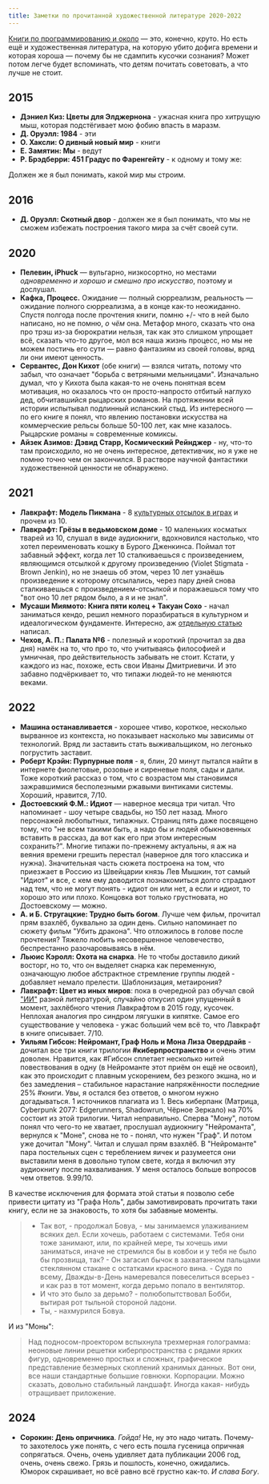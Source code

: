 ```yaml
---
title: Заметки по прочитанной художественной литературе 2020-2022
---
```


[Книги по программированию и около](/2017/06/30/programming-books.html) — это, конечно, круто. Но есть ещё и художественная литература, на которую убито дофига времени и которая хороша — почему бы не сдампить кусочки сознания? Может потом легче будет вспоминать, что детям почитать советовать, а что лучше не стоит.

## 2015

- **Дэниел Киз: Цветы для Элджернона** - ужасная книга про хитрущую мыш, которая подстёгивает мою фобию впасть в маразм.
- **Д. Оруэлл: 1984** - эти
- **О. Хаксли: О дивный новый мир** - книги
- **Е. Замятин: Мы** - ведут
- **Р. Брэдберри: 451 Градус по Фаренгейту** - к одному и тому же:

Должен же я был понимать, какой мир мы строим.

## 2016

- **Д. Оруэлл: Скотный двор** - должен же я был понимать, что мы не сможем избежать построения такого мира за счёт своей сути.

## 2020

- **Пелевин, iPhuck** — вульгарно, низкосортно, но местами _одновременно и хорошо и смешно про искусство_, поэтому и дослушал.
- **Кафка, Процесс.** Ожидание — полный сюрреализм, реальность — ожидание полного сюрреализма, а в конце как-то неожиданно. Спустя полгода после прочтения книги, помню +/- что в ней было написано, но не помню, _о чём_ она. Метафор много, сказать что она про трэш из-за бюрократии нельзя, так как это слишком упрощает всё, сказать что-то другое, мол вся наша жизнь процесс, но мы не можем постичь его сути — равно фантазиям из своей головы, вряд ли они имеют ценность.
- **Сервантес, Дон Кихот** (обе книги) — взялся читать, потому что забыл, что означает "борьба с ветряными мельницами". Изначально думал, что у Кихота была какая-то не очень понятная всем мотивация, но оказалось что он просто-напросто отбитый наглухо дед, обчитавшийся рыцарских романов. На протяжении всей истории испытывал подлинный испанский стыд. Из интересного — по его книге я понял, что явлению постановки искусства на коммерческие рельсы больше 50-100 лет, как мне казалось. Рыцарские романы ≈ современные комиксы.
- **Айзек Азимов: Дэвид Старр, Космический Рейнджер** - ну, что-то там происходило, но не очень интересное, детективчик, но я уже не помню точно чем он закончился. В растворе научной фантастики художественной ценности не обнаружено.

## 2021

- **Лавкрафт: Модель Пикмана** - 8 [культурных отсылок в играх](https://fallout.fandom.com/ru/wiki/Пикман) и прочем из 10.
- **Лавкрафт: Грёзы в ведьмовском доме** - 10 маленьких косматых тварей из 10, слушал в виде аудиокниги, вдохновился настолько, что хотел переименовать кошку в Бурого Дженкинса. Поймал тот забавный эффект, когда лет 10 сталкиваешься с произведением, являющимся отсылкой к другому произведению (Violet Stigmata - Brown Jenkin), но не знаешь об этом, через 10 лет узнаёшь произведение к которому отсылались, через пару дней снова сталкиваешься с произведением-отсылкой и поражаешься тому что "вот оно 10 лет рядом было, а я и не знал".
- **Мусаши Миямото: Книга пяти колец + Такуан Сохо** - начал заниматься кендо, решил немного поразбираться в культурном и идеалогическом фундаменте. Интересно, аж [отдельную статью](/2021/09/13/5-rings.html) написал. 
- **Чехов, А. П.: Палата №6** - полезный и короткий (прочитал за два дня) намёк на то, что про то, что учитываясь философией и умничная, про действительность забывать не стоит. Кстати, у каждого из нас, похоже, есть свои Иваны Дмитриевичи. И это забавно подчёркивает то, что типажи людей-то не меняются веками.

## 2022

- **Машина останавливается** - хорошее чтиво, короткое, несколько вырванное из контекста, но показывает насколько мы зависимы от технологий. Вряд ли заставить стать выживальщиком, но легонько погрустить заставит.
- **Роберт Крэйн: Пурпурные поля** - я, блин, 20 минут пытался найти в интернете фиолетовые, розовые и сиреневые поля, сады и дали. Тоже короткий рассказ о том, что с возрастом мы становимся зажравшимися бесполезными ржавыми винтиками системы. Хороший, нравится, 7/10.
- **Достоевский Ф.М.: Идиот** — наверное месяца три читал. Что напоминает - шоу четыре свадьбы, но 150 лет назад. Много персонажей любопытных, типажных. Страниц пять даже посвящено тому, что "не всем такими быть, а надо бы и людей обыкновенных вставить в рассказ, да вот как его при этом интересным сохранить?". Многие типажи по-прежнему актуальны, я аж на веяния времени грешить перестал (наверное для того классика и нужна). Значительная часть сюжета построена на том, что приезжает в Россию из Швейцарии князь Лев Мышкин, тот самый "Идиот" и все, с кем ему доводится познакомиться долго страдают над тем, что не могут понять - идиот он или нет, а если и идиот, то хорошо это или плохо. Концовка вот только грустновата, но Достоевскому — можно.
- **А. и Б. Стругацкие: Трудно быть богом**. Лучше чем фильм, прочитал прям взахлёб, буквально за один день. Сильно напоминает по сюжету фильм "Убить дракона". Что отложилось в голове после прочтения? Тяжело любить несовершенное человечество, беспрестанно разочаровываясь в нём.
- **Льюис Кэролл: Охота на снарка**. Не то чтобы доставило дикий восторг, но то, что он выделяет снарка как переменную, означающую любое абстрактное стремление группы людей - добавляет немало прелести. Шаблонизация, метаирония?
- **Лавкрафт: Цвет из иных миров**: пока в очередной раз обучал свой ["ИИ"](https://lor.sh/@harry_botter) разной литературой, случайно откусил один упущенный в момент, захлёбного чтения Лавкрафтом в 2015 году, кусочек. Неплохая аналогия про синдром лягушки в кипятке. Самое его существование у человека - ужас больший чем всё то, что Лавкрафт в книге описывает. 7/10.
- **Уильям Гибсон: Нейромант, Граф Ноль и Мона Лиза Овердрайв** - дочитал все три книги трилогии **#киберпространство** и очень этим доволен. Нравится, как #Гибсон сплетает несколько нитей повествования в одну (в Нейроманте этот приём он ещё не освоил), как это происходит с плавным ускорением, без резкого экшна, но и без замедления – стабильное нарастание напряжённости последние 25% #книги. Увы, я остался без ответов, о многом нужно догадываться. 1 источников плагиата из 1. Весь киберпанк (Матрица, Cyberpunk 2077: Edgerunners, Shadowrun, Чёрное Зеркало) на 70% состоит из этой трилогии. Читал неправильно. Сперва "Мону", потом понял что чего-то не хватает, прослушал аудиокнигу "Нейроманта", вернулся к "Моне", снова не то - понял, что нужен "Граф". И потом уже дочитал "Мону". Читал и слушал прям взахлёб. В "Нейроманте" пара постельных сцен с тереблением яичек и разумеется они выставили меня в довольно тупом свете, когда я включил эту аудиокнигу после нахваливания. У меня осталось больше вопросов чем ответов. 9.99/10.

В качестве исключения для формата этой статьи я позволю себе привести цитату из "Графа Ноль", дабы замотивировать прочитать таки книгу, если не за знаковость, то хотя бы забавные моменты.

> - Так вот, - продолжал Бовуа, - мы занимаемся улаживанием всяких дел. Если хочешь, работаем с системами. Тебя они тоже занимают, или, по крайней мере, ты хочешь ими заниматься, иначе не стремился бы в ковбои и у тебя не было бы прозвища, так? - Он загасил бычок в захватанном пальцами стеклянном стакане с остатками красного вина.  - Судя по всему, Дважды-в-День намеревался повеселиться всерьез - и как раз в тот момент, когда дерьмо попало в вентилятор.
> - И что это было за дерьмо? - полюбопытствовал Бобби, вытирая рот тыльной стороной ладони.
> - Ты, - нахмурился Бовуа.

И из "Моны":

> Над подносом-проектором вспыхнула трехмерная голограмма: неоновые линии решетки киберпространства с рядами ярких фигур, одновременно простых и сложных, графическое представление безмерных скоплений хранимых данных. Вот они, все наши стандартные большие говнюки. Корпорации. Можно сказать, довольно стабильный ландшафт. Иногда какая- нибудь отращивает приложение.

## 2024

- **Сорокин: День опричника**. _Гойда!_ Не, ну это надо читать. Почему-то захотелось уже понять, с чего есть пошла гусеница опричная сопрягаться. Очень, очень удивляет дата публикации 2006 год, очень, очень свежо. Грязь и пошлость, конечно, ожидались. Юморок скрашивает, но всё равно всё грустно как-то. _И слава Богу_.
